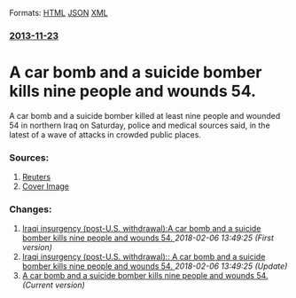 
Formats: [HTML](/news/2013/11/23/a-car-bomb-and-a-suicide-bomber-kills-nine-people-and-wounds-54.html)  [JSON](/news/2013/11/23/a-car-bomb-and-a-suicide-bomber-kills-nine-people-and-wounds-54.json)  [XML](/news/2013/11/23/a-car-bomb-and-a-suicide-bomber-kills-nine-people-and-wounds-54.xml)  

### [2013-11-23](/news/2013/11/23/index.md)

##### 
# A car bomb and a suicide bomber kills nine people and wounds 54. 

A car bomb and a suicide bomber killed at least nine people and wounded 54 in northern Iraq on Saturday, police and medical sources said, in the latest of a wave of attacks in crowded public places.


### Sources:

1. [Reuters](http://uk.reuters.com/article/2013/11/23/uk-iraq-violence-idUKBRE9AM08J20131123)
1. [Cover Image](http://s4.reutersmedia.net/resources_v2/images/rcom-default.png)

### Changes:

1. [Iraqi insurgency (post-U.S. withdrawal):A car bomb and a suicide bomber kills nine people and wounds 54. ](/news/2013/11/23/iraqi-insurgency-post-u-s-withdrawal-pa-car-bomb-and-a-suicide-bomber-kills-nine-people-and-wounds-54.md) _2018-02-06 13:49:25 (First version)_
2. [Iraqi insurgency (post-U.S. withdrawal):: A car bomb and a suicide bomber kills nine people and wounds 54. ](/news/2013/11/23/iraqi-insurgency-post-u-s-withdrawal-a-car-bomb-and-a-suicide-bomber-kills-nine-people-and-wounds-54.md) _2018-02-06 13:49:25 (Update)_
2. [A car bomb and a suicide bomber kills nine people and wounds 54. ](/news/2013/11/23/a-car-bomb-and-a-suicide-bomber-kills-nine-people-and-wounds-54.md) _(Current version)_

